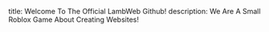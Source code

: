title: Welcome To The Official LambWeb Github!
description: We Are A Small Roblox Game About Creating Websites!